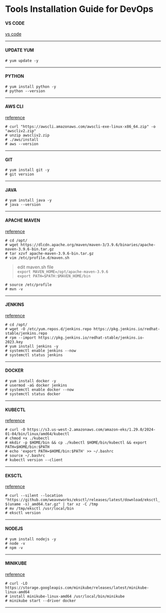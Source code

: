 # Tools Installation Guide for DevOps



#### VS CODE
[vs code](https://code.visualstudio.com/)

---

#### UPDATE YUM
`# yum update -y`


---
#### PYTHON 
`# yum install python -y`  <br>
`# python --version`

---

#### AWS CLI 
[reference](https://docs.aws.amazon.com/cli/latest/userguide/getting-started-install.html)

`# curl "https://awscli.amazonaws.com/awscli-exe-linux-x86_64.zip" -o "awscliv2.zip"`  
`# unzip awscliv2.zip`  
`# ./aws/install`  
`# aws --version`  


---

#### GIT 

`# yum install git -y`  
`# git version`   

---

#### JAVA

`# yum install java -y`  
`# java --version`   

---

#### APACHE MAVEN

[reference](https://maven.apache.org/)

`# cd /opt/`   
`# wget https://dlcdn.apache.org/maven/maven-3/3.9.6/binaries/apache-maven-3.9.6-bin.tar.gz`   
`# tar xzvf apache-maven-3.9.6-bin.tar.gz`   
`# vim /etc/profile.d/maven.sh`

> edit maven.sh file    
`export MAVEN_HOME=/opt/apache-maven-3.9.6`   
`export PATH=$PATH:$MAVEN_HOME/bin`

`# source /etc/profile`  
`# mvn -v` 

---

#### JENKINS

[reference](https://www.jenkins.io/doc/tutorials/tutorial-for-installing-jenkins-on-AWS/)

`# cd /opt/`   
`# wget -O /etc/yum.repos.d/jenkins.repo https://pkg.jenkins.io/redhat-stable/jenkins.repo`  
`# rpm --import https://pkg.jenkins.io/redhat-stable/jenkins.io-2023.key`   
`# yum install jenkins -y`   
`# systemctl enable jenkins --now`   
`# systemctl status jenkins`   

---

#### DOCKER

`# yum install docker -y`   
`# usermod -aG docker jenkins`   
`# systemctl enable docker --now`   
`# systemctl status docker`

---

#### KUBECTL 

[reference](https://docs.aws.amazon.com/eks/latest/userguide/install-kubectl.html)

`# curl -O https://s3.us-west-2.amazonaws.com/amazon-eks/1.29.0/2024-01-04/bin/linux/amd64/kubectl`   
`# chmod +x ./kubectl`   
`# mkdir -p $HOME/bin && cp ./kubectl $HOME/bin/kubectl && export PATH=$HOME/bin:$PATH`    
`# echo 'export PATH=$HOME/bin:$PATH' >> ~/.bashrc`   
`# source ~/.bashrc`   
`# kubectl version --client`   

---

#### EKSCTL

[reference](https://docs.aws.amazon.com/emr/latest/EMR-on-EKS-DevelopmentGuide/setting-up-eksctl.html)

`# curl --silent --location "https://github.com/weaveworks/eksctl/releases/latest/download/eksctl_$(uname -s)_amd64.tar.gz" | tar xz -C /tmp`   
`# mv /tmp/eksctl /usr/local/bin`   
`# eksctl version`  

---

#### NODEJS

`# yum install nodejs -y`   
`# node -v`   
`# npm -v`   

---

#### MINIKUBE

[reference](https://minikube.sigs.k8s.io/docs/start/)   

`# curl -LO https://storage.googleapis.com/minikube/releases/latest/minikube-linux-amd64`   
`# install minikube-linux-amd64 /usr/local/bin/minikube`    
`# minikube start --driver docker`  

---

